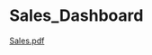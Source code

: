 # Sales_Dashboard
[Sales.pdf](https://github.com/Ayshakhan01/Sales_Dashboard_W1_STI/files/14136103/Sales.pdf)
